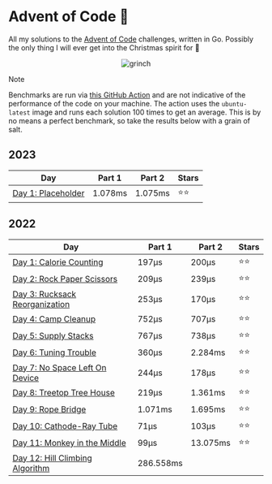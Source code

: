 # Advent of Code 📆
All my solutions to the [Advent of Code](https://adventofcode.com/) challenges, written in Go. Possibly the only thing I will ever get into the Christmas spirit for 🎄

<p align="center">
  <img alt="grinch" src="https://github.com/scottmckendry/AoC/assets/39483124/def61fe9-d27c-4440-b033-4fb7630306e0"/>
</p>

> [!NOTE]
> Benchmarks are run via [this GitHub Action](https://github.com/scottmckendry/aoc/actions/workflows/readmeStats.yml) and are not indicative of the performance of the code on your machine.
> The action uses the `ubuntu-latest` image and runs each solution 100 times to get an average. This is by no means a perfect benchmark, so take the results below with a grain of salt.

## 2023
<!-- 2023TableStart -->
| Day | Part 1 | Part 2 | Stars |
| --- | --- | --- | --- |
| [Day 1: Placeholder](https://adventofcode.com/2023/day/1) | 1.078ms | 1.075ms | ⭐⭐ |

<!-- 2023TableEnd -->

## 2022
<!-- 2022TableStart -->
| Day | Part 1 | Part 2 | Stars |
| --- | --- | --- | --- |
| [Day 1: Calorie Counting](https://adventofcode.com/2022/day/1) | 197µs | 200µs | ⭐⭐ |
| [Day 2: Rock Paper Scissors](https://adventofcode.com/2022/day/2) | 209µs | 239µs | ⭐⭐ |
| [Day 3: Rucksack Reorganization](https://adventofcode.com/2022/day/3) | 253µs | 170µs | ⭐⭐ |
| [Day 4: Camp Cleanup](https://adventofcode.com/2022/day/4) | 752µs | 707µs | ⭐⭐ |
| [Day 5: Supply Stacks](https://adventofcode.com/2022/day/5) | 767µs | 738µs | ⭐⭐ |
| [Day 6: Tuning Trouble](https://adventofcode.com/2022/day/6) | 360µs | 2.284ms | ⭐⭐ |
| [Day 7: No Space Left On Device](https://adventofcode.com/2022/day/7) | 244µs | 178µs | ⭐⭐ |
| [Day 8: Treetop Tree House](https://adventofcode.com/2022/day/8) | 219µs | 1.361ms | ⭐⭐ |
| [Day 9: Rope Bridge](https://adventofcode.com/2022/day/9) | 1.071ms | 1.695ms | ⭐⭐ |
| [Day 10: Cathode-Ray Tube](https://adventofcode.com/2022/day/10) | 71µs | 103µs | ⭐⭐ |
| [Day 11: Monkey in the Middle](https://adventofcode.com/2022/day/11) | 99µs | 13.075ms | ⭐⭐ |
| [Day 12: Hill Climbing Algorithm](https://adventofcode.com/2022/day/12) | 286.558ms | 
<!-- 2022TableEnd -->
